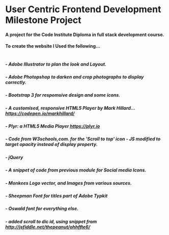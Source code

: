

# User Centric Frontend Development Milestone Project

#### A project for the Code Institute Diploma in full stack development course.

#### To create the website I Used the following...
#

#####  - Adobe Illustrator to plan the look and Layout. 
#####  - Adobe Photopshop to darken and crop photographs to display correctly.
#####  - Bootstrap 3 for respomsive design and some icons. 
#####  - A customised, responsive HTML5 Player by Mark Hillard... https://codepen.io/markhillard/
#####  - Plyr: a HTML5 Media Player https://plyr.io
#####  - Code from W3schools,com. for the 'Scroll to top' icon -   JS modified to target opacity instead of display property.
#####  - jQuery
#####  - A snippet of code from previous module for Social media Icons.
#####  - Monkees Logo vector, and Images from various sources. 
#####  - Sheepman Font for titles part of Adobe Typkit
#####  - Oswald font for everything else.
#####  - added scroll to dic id, using snippet from http://jsfiddle.net/thepeanut/ohhffte6/